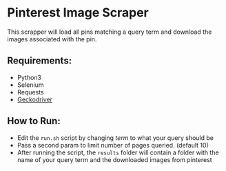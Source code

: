 # Pinterest Image Scraper

This scrapper will load all pins matching a query term and download the images associated with the pin.

## Requirements:

- Python3
- Selenium
- Requests
- [Geckodriver](https://github.com/mozilla/geckodriver/releases)

## How to Run:
- Edit the `run.sh` script by changing *term* to what your query should be
- Pass a second param to limit number of pages queried. (default 10)
- After running the script, the `results` folder will contain a folder with the name of your query term and the downloaded images from pinterest
